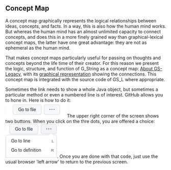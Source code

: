 ## Concept  Map ##
A concept map graphically represents the logical relationships between ideas, concepts, and facts. In a way, this is also how the human mind works. But whereas the human mind has an almost unlimited capacity to connect concepts, and does this in a more finely grained way than graphical-lexical concept maps, the latter have one great advantage: they are not as ephemeral as the human mind.

That makes concept maps particularly useful for passing on thoughts and concepts beyond the life time of their creator.  For this reason we present the logic, structure, and function of G_String as a concept map: [About GS-Legacy](About.md), with its [graphical representation](img/map.png) showing the connections. This concept map is integrated with the source code of GS_L where appropriate.

Sometimes the link needs to show a whole Java object, but sometimes a particular method or even a numbered line is of interest.  GitHub  allows you to hone in. Here is how to do it: </br>
<img style = {text-align:top}  src = "img/button.png">The upper right corner of the screen shows two buttons.  When you click on the thre dots, you are offered a choice:</br>
<img style = {text-align:top}  src = "img/choice.png">. Once you are done with that code, just use the usual browser 'left arrow' to return to the previous screen.</div>
